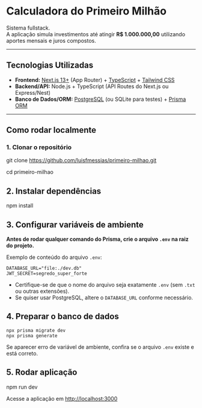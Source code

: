 # Calculadora do Primeiro Milhão

Sistema fullstack.  
A aplicação simula investimentos até atingir **R$ 1.000.000,00** utilizando aportes mensais e juros compostos.

---

## Tecnologias Utilizadas
- **Frontend:** [Next.js 13+](https://nextjs.org/) (App Router) + [TypeScript](https://www.typescriptlang.org/) + [Tailwind CSS](https://tailwindcss.com/)  
- **Backend/API:** Node.js + TypeScript (API Routes do Next.js ou Express/Nest)  
- **Banco de Dados/ORM:** [PostgreSQL](https://www.postgresql.org/) (ou SQLite para testes) + [Prisma ORM](https://www.prisma.io/)  

---

##  Como rodar localmente

### 1. Clonar o repositório

git clone https://github.com/luisfmessias/primeiro-milhao.git

cd primeiro-milhao

## 2. Instalar dependências

npm install

## 3. Configurar variáveis de ambiente

**Antes de rodar qualquer comando do Prisma, crie o arquivo `.env` na raiz do projeto.**

Exemplo de conteúdo do arquivo `.env`:

```
DATABASE_URL="file:./dev.db"
JWT_SECRET=segredo_super_forte
```

- Certifique-se de que o nome do arquivo seja exatamente `.env` (sem `.txt` ou outras extensões).
- Se quiser usar PostgreSQL, altere o `DATABASE_URL` conforme necessário.


## 4. Preparar o banco de dados

```
npx prisma migrate dev
npx prisma generate
```

Se aparecer erro de variável de ambiente, confira se o arquivo `.env` existe e está correto.

## 5. Rodar aplicação

npm run dev

Acesse a aplicação em [http://localhost:3000](http://localhost:3000)
